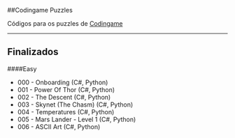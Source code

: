 ##Codingame Puzzles

Códigos para os puzzles de [Codingame]

-----

Finalizados
--
####Easy
* 000 - Onboarding (C#, Python)
* 001 - Power Of Thor (C#, Python)
* 002 - The Descent (C#, Python)
* 003 - Skynet (The Chasm) (C#, Python)
* 004 - Temperatures (C#, Python)
* 005 - Mars Lander - Level 1 (C#, Python)
* 006 - ASCII Art (C#, Python)


[Codingame]:http://www.codingame.com/puzzles

